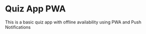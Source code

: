 # Quiz App PWA

This is a basic quiz app with offline availability using PWA and Push Notifications
